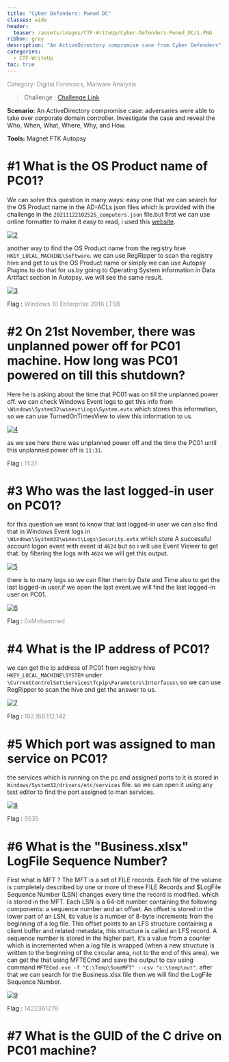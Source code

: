 ```yaml
---
title: "Cyber Defenders: Pwned DC"
classes: wide
header:
  teaser: /assets/images/CTF-WriteUp/Cyber-Defenders-Pwned_DC/1.PNG
ribbon: gray
description: "An ActiveDirectory compromise case from Cyber Defenders"
categories:
  - CTF-WriteUp
toc: true
---
```


<span style="color: #909090">Category: Digital Forensics, Malware Analysis</span>

> Challenge : [Challenge Link](https://cyberdefenders.org/blueteam-ctf-challenges/89)

**Scenario:**
An ActiveDirectory compromise case: adversaries were able to take over corporate domain controller. Investigate the case and reveal the Who, When, What, Where, Why, and How.

**Tools:**
Magnet
FTK
Autopsy


# #1	What is the OS Product name of PC01?

We can solve this question in many ways: easy one that we can search for the OS Product name in the AD-ACLs json files which is provided with the challenge in the `20211122102526_computers.json` file.but first we can use online formatter to make it easy to read, i used this [website](https://jsonformatter.curiousconcept.com/#).

[![2](/assets/images/CTF-WriteUp/Cyber-Defenders-Pwned_DC/2.PNG)](/assets/images/CTF-WriteUp/Cyber-Defenders-Pwned_DC/2.PNG)

another way to find the OS Product name from the registry hive `HKEY_LOCAL_MACHINE\Software`. we can use RegRipper to scan the registry hive and get to us the OS Product name or simply we can use Autopsy Plugins to do that for us.by going to Operating System information in Data Artifact section in Autopsy. we will see the same result.

[![3](/assets/images/CTF-WriteUp/Cyber-Defenders-Pwned_DC/3.PNG)](/assets/images/CTF-WriteUp/Cyber-Defenders-Pwned_DC/3.PNG)

Flag : <span style="color: #909090">Windows 10 Enterprise 2016 LTSB</span>

# #2	On 21st November, there was unplanned power off for PC01 machine. How long was PC01 powered on till this shutdown?

Here he is asking about the time that PC01 was on till the unplanned power off. we can check Windows Event logs to get this info from `\Windows\System32\winevt\Logs\System.evtx` which stores this information, so we can use TurnedOnTimesView to view this information to us. 

[![4](/assets/images/CTF-WriteUp/Cyber-Defenders-Pwned_DC/4.PNG)](/assets/images/CTF-WriteUp/Cyber-Defenders-Pwned_DC/4.PNG)

as we see here there was unplanned power off and the time the PC01 until this unplanned power off is `11:31`.

Flag : <span style="color: #909090">11:31</span>

# #3	Who was the last logged-in user on PC01?

for this question we want to know that last logged-in user we can also find that in Windows Event logs in `\Windows\System32\winevt\Logs\Security.evtx` which store A successful account logon event with event id `4624` but so i will use Event Viewer to get that. by filtering the logs with `4624` we will get this output.

[![5](/assets/images/CTF-WriteUp/Cyber-Defenders-Pwned_DC/5.PNG)](/assets/images/CTF-WriteUp/Cyber-Defenders-Pwned_DC/5.PNG)

there is to many logs so we can filter them by Date and Time also to get the last logged-in user.if we open the last event.we will find the last logged-in user on PC01.

[![6](/assets/images/CTF-WriteUp/Cyber-Defenders-Pwned_DC/6.PNG)](/assets/images/CTF-WriteUp/Cyber-Defenders-Pwned_DC/6.PNG)

Flag : <span style="color: #909090">0xMohammed</span>

# #4	What is the IP address of PC01?

we can get the ip address of PC01 from registry hive `HKEY_LOCAL_MACHINE\SYSTEM` under `\CurrentControlSet\Services\Tcpip\Parameters\Interfaces\` so we can use RegRipper to scan the hive and get the answer to us.

[![7](/assets/images/CTF-WriteUp/Cyber-Defenders-Pwned_DC/7.PNG)](/assets/images/CTF-WriteUp/Cyber-Defenders-Pwned_DC/7.PNG)

Flag : <span style="color: #909090">192.168.112.142</span>

# #5	Which port was assigned to man service on PC01?

the services which is running on the pc and assigned ports to it is stored in `Windows/System32/drivers/etc/services` file. so we can open it using any text editor to find the port assigned to man services.

[![8](/assets/images/CTF-WriteUp/Cyber-Defenders-Pwned_DC/8.PNG)](/assets/images/CTF-WriteUp/Cyber-Defenders-Pwned_DC/8.PNG)

Flag : <span style="color: #909090">9535</span>


# #6	What is the "Business.xlsx" LogFile Sequence Number?

First what is MFT ? The MFT is a set of FILE records. Each file of the volume is completely described by one or more of these FILE Records and $LogFile Sequence Number (LSN) changes every time the record is modified. which is stored in the MFT.
Each LSN is a 64-bit number containing the following components: a sequence number and an offset. An offset is stored in the lower part of an LSN, its value is a number of 8-byte increments from the beginning of a log file. This offset points to an LFS structure containing a client buffer and related metadata, this structure is called an LFS record. A sequence number is stored in the higher part, it’s a value from a counter which is incremented when a log file is wrapped (when a new structure is written to the beginning of the circular area, not to the end of this area).
we can get the that using MFTECmd and save the output to csv using command `MFTECmd.exe -f "C:\Temp\SomeMFT" --csv "c:\temp\out"`.
after that we can search for the Business.xlsx file then we will find the LogFile Sequence Number.

[![9](/assets/images/CTF-WriteUp/Cyber-Defenders-Pwned_DC/9.PNG)](/assets/images/CTF-WriteUp/Cyber-Defenders-Pwned_DC/9.PNG)

Flag : <span style="color: #909090">1422361276</span>

# #7	What is the GUID of the C drive on PC01 machine?


